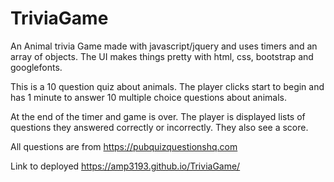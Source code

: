 # TriviaGame 

An Animal trivia Game made with javascript/jquery and uses timers and an array of objects. The UI makes things pretty with html, css, bootstrap and googlefonts.

This is a 10 question quiz about animals. The player clicks start to begin and has 1 minute to answer 10 multiple choice questions about animals.

At the end of the timer and game is over. The player is displayed lists of questions they answered correctly or incorrectly. They also see a score.

All questions are from https://pubquizquestionshq.com

Link to deployed https://amp3193.github.io/TriviaGame/
